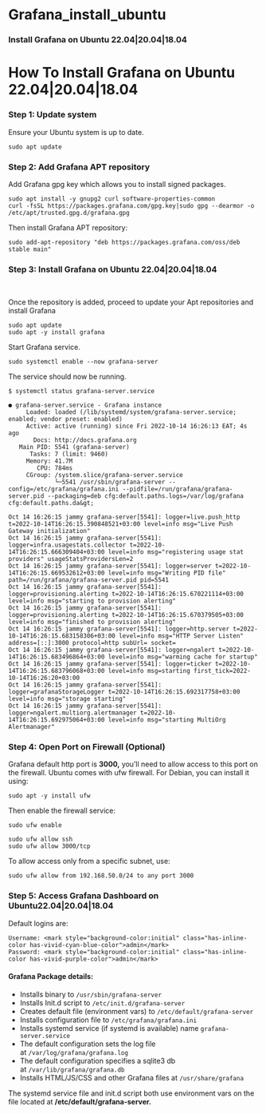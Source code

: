 # Grafana_install_ubuntu
### Install Grafana on Ubuntu 22.04|20.04|18.04 ###
<h1 class="entry-title">How To Install Grafana on Ubuntu 22.04|20.04|18.04</h1>

<h3 id="mce_10">Step 1: Update system</h3>
<p>Ensure your Ubuntu system is up to date.</p>

```
sudo apt update
```

<h3>Step 2: Add Grafana APT repository</h3>
<p>Add Grafana gpg key which allows you to install signed packages.</p>

```
sudo apt install -y gnupg2 curl software-properties-common
curl -fsSL https://packages.grafana.com/gpg.key|sudo gpg --dearmor -o /etc/apt/trusted.gpg.d/grafana.gpg
```

<p>Then install Grafana APT repository:</p>

```
sudo add-apt-repository "deb https://packages.grafana.com/oss/deb stable main"
```

<h3>Step 3: Install Grafana on Ubuntu 22.04|20.04|18.04</h3><br />

<p>Once the repository is added, proceed to update your Apt repositories and install Grafana</p>

```
sudo apt update
sudo apt -y install grafana
```

<p>Start Grafana service.</p>

```
sudo systemctl enable --now grafana-server
```

<p>The service should now be running.</p>

```
$ systemctl status grafana-server.service
```

```
● grafana-server.service - Grafana instance
     Loaded: loaded (/lib/systemd/system/grafana-server.service; enabled; vendor preset: enabled)
     Active: active (running) since Fri 2022-10-14 16:26:13 EAT; 4s ago
       Docs: http://docs.grafana.org
   Main PID: 5541 (grafana-server)
      Tasks: 7 (limit: 9460)
     Memory: 41.7M
        CPU: 784ms
     CGroup: /system.slice/grafana-server.service
             └─5541 /usr/sbin/grafana-server --config=/etc/grafana/grafana.ini --pidfile=/run/grafana/grafana-server.pid --packaging=deb cfg:default.paths.logs=/var/log/grafana cfg:default.paths.da&gt;

Oct 14 16:26:15 jammy grafana-server[5541]: logger=live.push_http t=2022-10-14T16:26:15.390848521+03:00 level=info msg="Live Push Gateway initialization"
Oct 14 16:26:15 jammy grafana-server[5541]: logger=infra.usagestats.collector t=2022-10-14T16:26:15.666309404+03:00 level=info msg="registering usage stat providers" usageStatsProvidersLen=2
Oct 14 16:26:15 jammy grafana-server[5541]: logger=server t=2022-10-14T16:26:15.669532612+03:00 level=info msg="Writing PID file" path=/run/grafana/grafana-server.pid pid=5541
Oct 14 16:26:15 jammy grafana-server[5541]: logger=provisioning.alerting t=2022-10-14T16:26:15.670221114+03:00 level=info msg="starting to provision alerting"
Oct 14 16:26:15 jammy grafana-server[5541]: logger=provisioning.alerting t=2022-10-14T16:26:15.670379505+03:00 level=info msg="finished to provision alerting"
Oct 14 16:26:15 jammy grafana-server[5541]: logger=http.server t=2022-10-14T16:26:15.683158306+03:00 level=info msg="HTTP Server Listen" address=[::]:3000 protocol=http subUrl= socket=
Oct 14 16:26:15 jammy grafana-server[5541]: logger=ngalert t=2022-10-14T16:26:15.683496864+03:00 level=info msg="warming cache for startup"
Oct 14 16:26:15 jammy grafana-server[5541]: logger=ticker t=2022-10-14T16:26:15.683796068+03:00 level=info msg=starting first_tick=2022-10-14T16:26:20+03:00
Oct 14 16:26:15 jammy grafana-server[5541]: logger=grafanaStorageLogger t=2022-10-14T16:26:15.692317758+03:00 level=info msg="storage starting"
Oct 14 16:26:15 jammy grafana-server[5541]: logger=ngalert.multiorg.alertmanager t=2022-10-14T16:26:15.692975064+03:00 level=info msg="starting MultiOrg Alertmanager"
```


<h3>Step 4: Open Port on Firewall (Optional)</h3>
<p>Grafana default http port is <strong>3000,</strong>&nbsp;you’ll need to allow access to this port on the firewall. Ubuntu comes with ufw firewall. For Debian, you can install it using: </p>


```
sudo apt -y install ufw
```


<p>Then enable the firewall service:</p>

```
sudo ufw enable
```

```
sudo ufw allow ssh
sudo ufw allow 3000/tcp
```

<p>To allow access only from a specific subnet, use:</p>

```
sudo ufw allow from 192.168.50.0/24 to any port 3000
```

<h3>Step 5: Access Grafana Dashboard on Ubuntu<meta charset="utf-8">2<meta charset="utf-8">2.04|20.04|18.04</h3>
<p>Default logins are:</p>

```
Username: <mark style="background-color:initial" class="has-inline-color has-vivid-cyan-blue-color">admin</mark>
Password: <mark style="background-color:initial" class="has-inline-color has-vivid-purple-color">admin</mark>
```


<h4>Grafana Package details:</h4>
<ul>
    <li>Installs binary to&nbsp;<code>/usr/sbin/grafana-server</code></li>
    <li>Installs Init.d script to&nbsp;<code>/etc/init.d/grafana-server</code></li>
    <li>Creates default file (environment vars) to&nbsp;<code>/etc/default/grafana-server</code></li>
    <li>Installs configuration file to&nbsp;<code>/etc/grafana/grafana.ini</code></li>
    <li>Installs systemd service (if systemd is available) name&nbsp;<code>grafana-server.service</code></li>
    <li>The default configuration sets the log file at&nbsp;<code>/var/log/grafana/grafana.log</code></li>
    <li>The default configuration specifies a sqlite3 db at&nbsp;<code>/var/lib/grafana/grafana.db</code></li>
    <li>Installs HTML/JS/CSS and other Grafana files at&nbsp;<code>/usr/share/grafana</code></li>
</ul>

<p>The systemd service file and init.d script both use environment vars on the file located at <strong>/etc/default/grafana-server.</strong></p>
